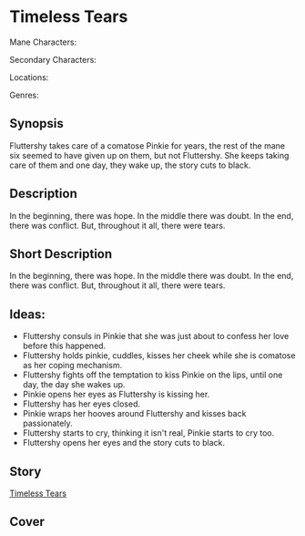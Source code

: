 # Timeless Tears

Mane Characters: 

Secondary Characters: 

Locations: 

Genres:

## Synopsis
Fluttershy takes care of a comatose Pinkie for years, the rest of the mane six seemed to have given up on them, but not Fluttershy. She keeps taking care of them and one day, they wake up, the story cuts to black.

## Description
In the beginning, there was hope. In the middle there was doubt. In the end, there was conflict. But, throughout it all, there were tears.

## Short Description
In the beginning, there was hope. In the middle there was doubt. In the end, there was conflict. But, throughout it all, there were tears.

## Ideas:
- Fluttershy consuls in Pinkie that she was just about to confess her love before this happened.
- Fluttershy holds pinkie, cuddles, kisses her cheek while she is comatose as her coping mechanism.
- Fluttershy fights off the temptation to kiss Pinkie on the lips, until one day, the day she wakes up.
- Pinkie opens her eyes as Fluttershy is kissing her.
- Fluttershy has her eyes closed. 
- Pinkie wraps her hooves around Fluttershy and kisses back passionately.
- Fluttershy starts to cry, thinking it isn't real, Pinkie starts to cry too.
- Fluttershy opens her eyes and the story cuts to black.

## Story
[Timeless Tears](./timeless-tears.md)

## Cover


